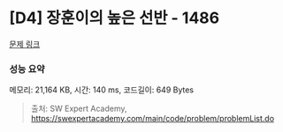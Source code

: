 # [D4] 장훈이의 높은 선반 - 1486 

[문제 링크](https://swexpertacademy.com/main/code/problem/problemDetail.do?contestProbId=AV2b7Yf6ABcBBASw) 

### 성능 요약

메모리: 21,164 KB, 시간: 140 ms, 코드길이: 649 Bytes



> 출처: SW Expert Academy, https://swexpertacademy.com/main/code/problem/problemList.do